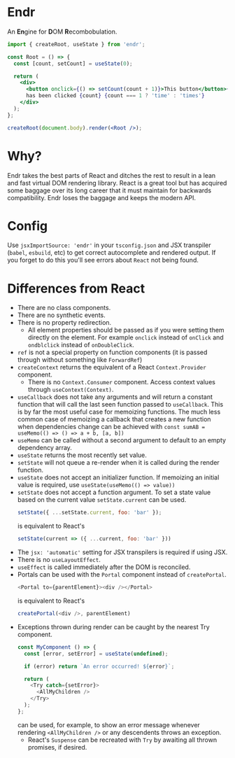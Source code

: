 # Endr
An **En**gine for **D**OM **R**ecombobulation.

```jsx
import { createRoot, useState } from 'endr';

const Root = () => {
  const [count, setCount] = useState(0);

  return (
    <div>
      <button onclick={() => setCount(count + 1)}>This button</button>{' '}
      has been clicked {count} {count === 1 ? 'time' : 'times'}
    </div>
  );
};

createRoot(document.body).render(<Root />);
```

# Why?
Endr takes the best parts of React and ditches the rest to result in a lean and
fast virtual DOM rendering library. React is a great tool but has acquired some
baggage over its long career that it must maintain for backwards compatibility.
Endr loses the baggage and keeps the modern API.

# Config
Use `jsxImportSource: 'endr'` in your `tsconfig.json` and JSX transpiler
  (`babel`, `esbuild`, etc) to get correct autocomplete and rendered output. If
  you forget to do this you'll see errors about `React` not being found.

# Differences from React
- There are no class components.
- There are no synthetic events.
- There is no property redirection.
  - All element properties should be passed as if you were setting them directly
    on the element. For example `onclick` instead of `onClick` and `ondblclick`
    instead of `onDoubleClick`.
- `ref` is not a special property on function components (it is passed through
  without something like `ForwardRef`)
- `createContext` returns the equivalent of a React `Context.Provider`
  component.
  - There is no `Context.Consumer` component. Access context values through
    `useContext(Context)`.
- `useCallback` does not take any arguments and will return a constant function
  that will call the last seen function passed to `useCallback`. This is by far
  the most useful case for memoizing functions. The much less common case of
  memoizing a callback that creates a new function when dependencies change can
  be achieved with `const sumAB = useMemo(() => () => a + b, [a, b])`
- `useMemo` can be called without a second argument to default to an empty
  dependency array.
- `useState` returns the most recently set value.
- `setState` will not queue a re-render when it is called during the render
  function.
- `useState` does not accept an initializer function. If memoizing an initial
  value is required, use `useState(useMemo(() => value))`
- `setState` does not accept a function argument. To set a state value based on the current value `setState.current` can be used.
  ```js
  setState({ ...setState.current, foo: 'bar' });
  ```
  is equivalent to React's
  ```js
  setState(current => ({ ...current, foo: 'bar' }))
  ```
- The `jsx: 'automatic'` setting for JSX transpilers is required if using JSX.
- There is no `useLayoutEffect`.
- `useEffect` is called immediately after the DOM is reconciled.
- Portals can be used with the `Portal` component instead of `createPortal`.
  ```js
  <Portal to={parentElement}><div /></Portal>
  ```
  is equivalent to React's
  ```js
  createPortal(<div />, parentElement)
  ```
- Exceptions thrown during render can be caught by the nearest Try component.
  ```js
  const MyComponent () => {
    const [error, setError] = useState(undefined);

    if (error) return `An error occurred! ${error}`;

    return (
      <Try catch={setError}>
        <AllMyChildren />
      </Try>
    );
  };
  ```
  can be used, for example, to show an error message whenever rendering
    `<AllMyChildren />` or any descendents throws an exception.
  - React's `Suspense` can be recreated with `Try` by awaiting all thrown
    promises, if desired.
